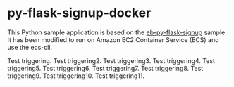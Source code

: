 # py-flask-signup-docker
This Python sample application is based on the [eb-py-flask-signup](https://github.com/awslabs/eb-py-flask-signup) sample. It has been modified to run on Amazon EC2 Container Service (ECS) and use the ecs-cli.

Test triggering.
Test triggering2.
Test triggering3.
Test triggering4.
Test triggering5.
Test triggering6.
Test triggering7.
Test triggering8.
Test triggering9.
Test triggering10.
Test triggering11.
